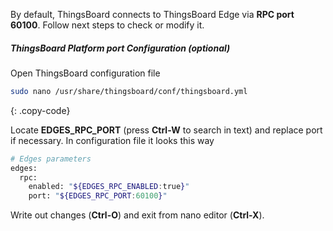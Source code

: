 By default, ThingsBoard connects to ThingsBoard Edge via **RPC port 60100**. 
Follow next steps to check or modify it.

##### ThingsBoard Platform port Configuration (optional)

Open ThingsBoard configuration file

```bash 
sudo nano /usr/share/thingsboard/conf/thingsboard.yml
``` 
{: .copy-code}

Locate **EDGES_RPC_PORT** (press **Ctrl-W** to search in text) and replace port if necessary. 
In configuration file it looks this way
``` bash
# Edges parameters
edges:
  rpc:
    enabled: "${EDGES_RPC_ENABLED:true}"
    port: "${EDGES_RPC_PORT:60100}"
``` 
Write out changes (**Ctrl-O**) and exit from nano editor (**Ctrl-X**).
